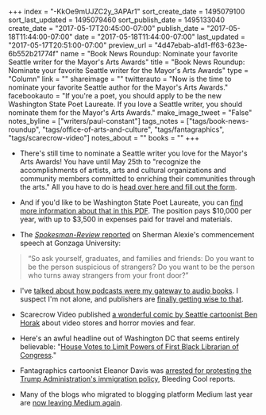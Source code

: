 +++
index = "-KkOe9mUJZC2y_3APAr1"
sort_create_date = 1495079100
sort_last_updated = 1495079460
sort_publish_date = 1495133040
create_date = "2017-05-17T20:45:00-07:00"
publish_date = "2017-05-18T11:44:00-07:00"
date = "2017-05-18T11:44:00-07:00"
last_updated = "2017-05-17T20:51:00-07:00"
preview_url = "4d47ebab-a1d1-ff63-623e-6b552b21774f"
name = "Book News Roundup: Nominate your favorite Seattle writer for the Mayor's Arts Awards"
title = "Book News Roundup: Nominate your favorite Seattle writer for the Mayor's Arts Awards"
type = "Column"
link = ""
shareimage = ""
twitterauto = "Now is the time to nominate your favorite Seattle author for the Mayor's Arts Awards."
facebookauto = "If you're a poet, you should apply to be the new Washington State Poet Laureate. If you love a Seattle writer, you should nominate them for the Mayor's Arts Awards."
make_image_tweet = "False"
notes_byline = ["writers/paul-constant"]
tags_notes = ["tags/book-news-roundup", "tags/office-of-arts-and-culture", "tags/fantagraphics", "tags/scarecrow-video"]
notes_about = ""
books = ""
+++
* There's still time to nominate a Seattle writer you love for the Mayor's Arts Awards! You have until May 25th to "recognize the accomplishments of artists, arts and cultural organizations and community members committed to enriching their communities through the arts." All you have to do is [head over here and fill out the form](https://www.surveymonkey.com/r/7BJVQWJ).

* And if you'd like to be Washington State Poet Laureate, you can [find more information about that in this PDF](https://www.humanities.org/wp-content/uploads/2017/05/PL-Application-2017.pdf). The position pays $10,000 per year, with up to $3,500 in expenses paid for travel and materials.

* The [*Spokesman-Review* reported](http://www.spokesman.com/stories/2017/may/14/at-gonzaga-commencement-speaker-sherman-alexie-tel/) on Sherman Alexie's commencement speech at Gonzaga University:

<blockquote>“So ask yourself, graduates, and families and friends: Do you want to be the person suspicious of strangers? Do you want to be the person who turns away strangers from your front door?”</blockquote>

* I've [talked about how podcasts were my gateway to audio books](http://www.seattlereviewofbooks.com/reviews/with-a-single-step/). I suspect I'm not alone, and publishers are [finally getting wise to that](http://one.npr.org/?sharedMediaId=528730680:528730681).

* Scarecrow Video published [a wonderful comic by Seattle cartoonist Ben Horak](http://blog.scarecrow.com/fear-rental-a-video-store-comic/) about video stores and horror movies and fear.

* Here's an awful headline out of Washington DC that seems entirely believable: "[House Votes to Limit Powers of First Black Librarian of Congress](http://www.blackpressusa.com/house-votes-to-limit-powers-of-first-black-librarian-of-congress/)." 

* Fantagraphics cartoonist Eleanor Davis was [arrested for protesting the Trump Administration's immigration policy](https://www.bleedingcool.com/2017/05/16/comic-book-artist-eleanor-davis-arrested-protesting-immigration-policy-georgia-board-regents-meeting/), Bleeding Cool reports.

* Many of the blogs who migrated to blogging platform Medium last year are [now leaving Medium again](http://www.poynter.org/2017/after-being-wooed-by-medium-some-publishers-are-beginning-to-leave/459998/).

